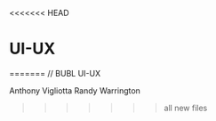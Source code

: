 <<<<<<< HEAD
# UI-UX
=======
// BUBL UI-UX

Anthony Vigliotta
Randy Warrington
>>>>>>> all new files
